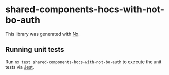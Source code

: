 # shared-components-hocs-with-not-bo-auth

This library was generated with [Nx](https://nx.dev).

## Running unit tests

Run `nx test shared-components-hocs-with-not-bo-auth` to execute the unit tests via [Jest](https://jestjs.io).
